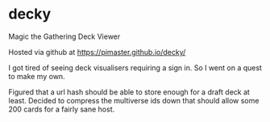# decky
Magic the Gathering Deck Viewer

Hosted via github at https://pimaster.github.io/decky/

I got tired of seeing deck visualisers requiring a sign in. So I went on a quest to make my own.

Figured that a url hash should be able to store enough for a draft deck at least. Decided to compress the multiverse ids down that should allow some 200 cards for a fairly sane host.